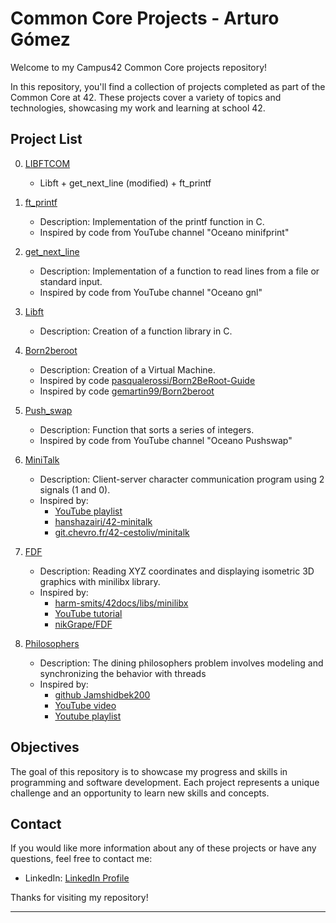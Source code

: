 # Common Core Projects - Arturo Gómez

Welcome to my Campus42 Common Core projects repository!

In this repository, you'll find a collection of projects completed as part of the Common Core at 42. These projects cover a variety of topics and technologies, showcasing my work and learning at school 42.

## Project List
0. [LIBFTCOM](https://github.com/agomez-m/42cursus/tree/main/LIBFTCOM)
   - Libft + get_next_line (modified) + ft_printf 

1. [ft_printf](https://github.com/agomez-m/42cursus/tree/main/ft_printf)
   - Description: Implementation of the printf function in C.
   - Inspired by code from YouTube channel "Oceano minifprint"

2. [get_next_line](https://github.com/agomez-m/42cursus/tree/main/getnextline)
   - Description: Implementation of a function to read lines from a file or standard input.
   - Inspired by code from YouTube channel "Oceano gnl"

3. [Libft](https://github.com/agomez-m/42cursus/tree/main/Libft)
   - Description: Creation of a function library in C.

4. [Born2beroot](https://github.com/agomez-m/42cursus/tree/main/Born2beroot)
   - Description: Creation of a Virtual Machine.
   - Inspired by code [pasqualerossi/Born2BeRoot-Guide](https://github.com/pasqualerossi/Born2BeRoot-Guide)
   - Inspired by code [gemartin99/Born2beroot](https://github.com/gemartin99/Born2beroot-Tutorial)

5. [Push_swap](https://github.com/agomez-m/42cursus/tree/main/Push_swap)
   - Description: Function that sorts a series of integers.
   - Inspired by code from YouTube channel "Oceano Pushswap"

6. [MiniTalk](https://github.com/agomez-m/42cursus/tree/main/MINITALK)
   - Description: Client-server character communication program using 2 signals (1 and 0).
   - Inspired by:
     - [YouTube playlist](https://www.youtube.com/playlist?list=PL9LZM-hWdUvsqXxqghK5H1fF07nCV9MyF)
     - [hanshazairi/42-minitalk](https://github.com/hanshazairi/42-minitalk)
     - [git.chevro.fr/42-cestoliv/minitalk](https://git.chevro.fr/42-cestoliv/minitalk/-/tree/nosleep)

7. [FDF](https://github.com/agomez-m/42cursus/tree/main/FDF)
   - Description: Reading XYZ coordinates and displaying isometric 3D graphics with minilibx library.
   - Inspired by:
     - [harm-smits/42docs/libs/minilibx](https://harm-smits.github.io/42docs/libs/minilibx)
     - [YouTube tutorial](https://www.youtube.com/watch?v=10P59aOgi68&t=366s)
     - [nikGrape/FDF](https://github.com/nikGrape/FDF)

8. [Philosophers](https://github.com/agomez-m/42cursus/tree/main/Philosophers)
   - Description: The dining philosophers problem involves modeling and synchronizing the behavior with threads
   - Inspired by:
     - [github Jamshidbek200](https://github.com/Jamshidbek2000/philosophers_42/tree/master)
     - [YouTube video](https://www.youtube.com/watch?v=UGQsvVKwe90)
     - [Youtube playlist](https://www.youtube.com/playlist?list=PLGU1kcPKHMKi41Py2kqxdvqYE3M9VhCHe)

## Objectives

The goal of this repository is to showcase my progress and skills in programming and software development. Each project represents a unique challenge and an opportunity to learn new skills and concepts.

## Contact

If you would like more information about any of these projects or have any questions, feel free to contact me:

- LinkedIn: [LinkedIn Profile](https://www.linkedin.com/in/arturo-g%C3%B3mez-mart%C3%ADn-crespo-b7a5355a/?originalSubdomain=es)

Thanks for visiting my repository!

---
